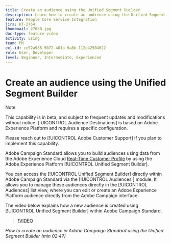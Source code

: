 ```yaml
---
title: Create an audience using the Unified Segment Builder
description: Learn how to create an audience using the Unified Segment Builder
feature: People Core Service Integration
jira: KT-2754
thumbnail: 27638.jpg
doc-type: feature video
activity: using
team: PM
exl-id: ce52a988-5072-401b-9a8b-112e42504022
role: User, Developer
level: Beginner, Intermediate, Experienced
---
```

# Create an audience using the Unified Segment Builder

>[!NOTE]
>
>This capability is in beta, and subject to frequent updates and modifications without notice. [!UICONTROL Audience Destinations] is based on Adobe Experience Platform and requires a specific configuration.
>
>Please reach out to [!UICONTROL Adobe Customer Support] if you plan to implement this capability.

Adobe Campaign Standard allows you to build audiences using data from the Adobe Experience Cloud [Real-Time Customer Profile](https://experienceleague.adobe.com/docs/platform-learn/tutorials/profiles/understanding-the-real-time-customer-profile.html?lang=en) by using the Adobe Experience Platform [!UICONTROL Unified Segment Builder].

You can access the [!UICONTROL Unified Segment Builder] directly within Adobe Campaign Standard via the [!UICONTROL Audiences ] module. It allows you to manage these audiences directly in the [!UICONTROL Audiences] list view, where you can edit or create an Adobe Experience Platform audience directly from the Adobe Campaign interface

The video below explains how a new audience is created using [!UICONTROL Unified Segment Builder] within Adobe Campaign Standard.

>[!VIDEO](https://video.tv.adobe.com/v/27638?quality=12&learn=on)

*How to create an audience in Adobe Campaign Standard using the Unified Segment Builder (min 02:47)*
